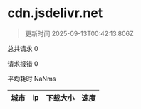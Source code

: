 
  # cdn.jsdelivr.net

  > 更新时间 2025-09-13T00:42:13.806Z
  
  总共请求 0

  请求报错 0

  平均耗时 NaNms

|城市|ip|下载大小|速度|
|-----|----------|---|---|

  